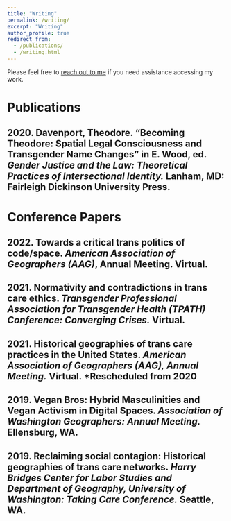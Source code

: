 ```yaml
---
title: "Writing"
permalink: /writing/
excerpt: "Writing"
author_profile: true
redirect_from:
  - /publications/
  - /writing.html
---
```

Please feel free to [reach out to me](/contact) if you need assistance accessing my work.

# Publications
## 2020. Davenport, Theodore. “Becoming Theodore: Spatial Legal Consciousness and Transgender Name Changes” in E. Wood, ed. _Gender Justice and the Law: Theoretical Practices of Intersectional Identity._ Lanham, MD: Fairleigh Dickinson University Press.

# Conference Papers
## 2022. Towards a critical trans politics of code/space. _American Association of Geographers (AAG)_, Annual Meeting. Virtual.
## 2021. Normativity and contradictions in trans care ethics. _Transgender Professional Association for Transgender Health (TPATH) Conference: Converging Crises._ Virtual.
## 2021. Historical geographies of trans care practices in the United States. _American Association of Geographers (AAG), Annual Meeting._ Virtual. *Rescheduled from 2020
## 2019. Vegan Bros: Hybrid Masculinities and Vegan Activism in Digital Spaces. _Association of Washington Geographers: Annual Meeting._ Ellensburg, WA.
## 2019. Reclaiming social contagion: Historical geographies of trans care networks. _Harry Bridges Center for Labor Studies and Department of Geography, University of Washington: Taking Care Conference._ Seattle, WA.
